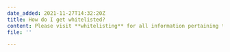```yaml
---
date_added: 2021-11-27T14:32:20Z
title: How do I get whitelisted?
content: Please visit **whitelisting** for all information pertaining to whitelisting.
file: ''

---
```

